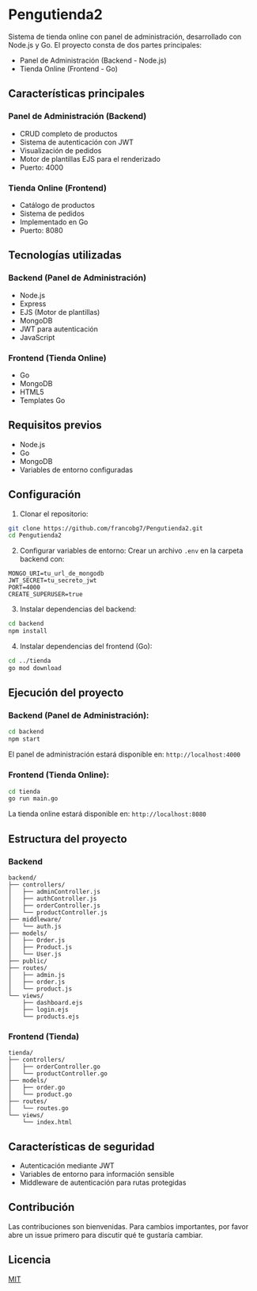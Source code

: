# Pengutienda2 

Sistema de tienda online con panel de administración, desarrollado con Node.js y Go. El proyecto consta de dos partes principales:
- Panel de Administración (Backend - Node.js)
- Tienda Online (Frontend - Go)

## Características principales

### Panel de Administración (Backend)
- CRUD completo de productos
- Sistema de autenticación con JWT
- Visualización de pedidos
- Motor de plantillas EJS para el renderizado
- Puerto: 4000

### Tienda Online (Frontend)
- Catálogo de productos
- Sistema de pedidos
- Implementado en Go
- Puerto: 8080

## Tecnologías utilizadas

### Backend (Panel de Administración)
- Node.js
- Express
- EJS (Motor de plantillas)
- MongoDB
- JWT para autenticación
- JavaScript

### Frontend (Tienda Online)
- Go
- MongoDB
- HTML5
- Templates Go

## Requisitos previos
- Node.js
- Go
- MongoDB
- Variables de entorno configuradas

## Configuración

1. Clonar el repositorio:
```bash
git clone https://github.com/francobg7/Pengutienda2.git
cd Pengutienda2
```

2. Configurar variables de entorno:
Crear un archivo `.env` en la carpeta backend con:
```
MONGO_URI=tu_url_de_mongodb
JWT_SECRET=tu_secreto_jwt
PORT=4000
CREATE_SUPERUSER=true
```

3. Instalar dependencias del backend:
```bash
cd backend
npm install
```

4. Instalar dependencias del frontend (Go):
```bash
cd ../tienda
go mod download
```

## Ejecución del proyecto

### Backend (Panel de Administración):
```bash
cd backend
npm start
```
El panel de administración estará disponible en: `http://localhost:4000`

### Frontend (Tienda Online):
```bash
cd tienda
go run main.go
```
La tienda online estará disponible en: `http://localhost:8080`

## Estructura del proyecto

### Backend
```
backend/
├── controllers/
│   ├── adminController.js
│   ├── authController.js
│   ├── orderController.js
│   └── productController.js
├── middleware/
│   └── auth.js
├── models/
│   ├── Order.js
│   ├── Product.js
│   └── User.js
├── public/
├── routes/
│   ├── admin.js
│   ├── order.js
│   └── product.js
└── views/
    ├── dashboard.ejs
    ├── login.ejs
    └── products.ejs
```

### Frontend (Tienda)
```
tienda/
├── controllers/
│   ├── orderController.go
│   └── productController.go
├── models/
│   ├── order.go
│   └── product.go
├── routes/
│   └── routes.go
└── views/
    └── index.html
```

## Características de seguridad
- Autenticación mediante JWT
- Variables de entorno para información sensible
- Middleware de autenticación para rutas protegidas

## Contribución
Las contribuciones son bienvenidas. Para cambios importantes, por favor abre un issue primero para discutir qué te gustaría cambiar.

## Licencia
[MIT](https://choosealicense.com/licenses/mit/)
